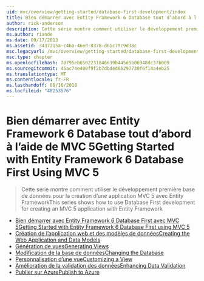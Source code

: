 ```yaml
---
uid: mvc/overview/getting-started/database-first-development/index
title: Bien démarrer avec Entity Framework 6 Database tout d’abord à l’aide de MVC 5 | Microsoft Docs
author: rick-anderson
description: Cette série montre comment utiliser le développement première base de données pour la création d’une application MVC 5 avec Entity Framework
ms.author: riande
ms.date: 09/17/2013
ms.assetid: 3437215a-c4ba-46ed-8378-d61c79c9d38c
msc.legacyurl: /mvc/overview/getting-started/database-first-development
msc.type: chapter
ms.openlocfilehash: 70795eb6502231846639b445d5b06948dc37b009
ms.sourcegitcommit: 45ac74e400f9f2b7dbded66297730f6f14a4eb25
ms.translationtype: MT
ms.contentlocale: fr-FR
ms.lasthandoff: 08/16/2018
ms.locfileid: "48253576"
---
```

<a name="getting-started-with-entity-framework-6-database-first-using-mvc-5"></a><span data-ttu-id="c56bf-103">Bien démarrer avec Entity Framework 6 Database tout d’abord à l’aide de MVC 5</span><span class="sxs-lookup"><span data-stu-id="c56bf-103">Getting Started with Entity Framework 6 Database First Using MVC 5</span></span>
====================
> <span data-ttu-id="c56bf-104">Cette série montre comment utiliser le développement première base de données pour la création d’une application MVC 5 avec Entity Framework</span><span class="sxs-lookup"><span data-stu-id="c56bf-104">This series shows how to use Database First development for creating an MVC 5 application with Entity Framework</span></span>


- [<span data-ttu-id="c56bf-105">Bien démarrer avec Entity Framework 6 Database First avec MVC 5</span><span class="sxs-lookup"><span data-stu-id="c56bf-105">Getting Started with Entity Framework 6 Database First using MVC 5</span></span>](setting-up-database.md)
- [<span data-ttu-id="c56bf-106">Création de l’application web et des modèles de données</span><span class="sxs-lookup"><span data-stu-id="c56bf-106">Creating the Web Application and Data Models</span></span>](creating-the-web-application.md)
- [<span data-ttu-id="c56bf-107">Génération de vues</span><span class="sxs-lookup"><span data-stu-id="c56bf-107">Generating Views</span></span>](generating-views.md)
- [<span data-ttu-id="c56bf-108">Modification de la base de données</span><span class="sxs-lookup"><span data-stu-id="c56bf-108">Changing the Database</span></span>](changing-the-database.md)
- [<span data-ttu-id="c56bf-109">Personnalisation d’une vue</span><span class="sxs-lookup"><span data-stu-id="c56bf-109">Customizing a View</span></span>](customizing-a-view.md)
- [<span data-ttu-id="c56bf-110">Amélioration de la validation des données</span><span class="sxs-lookup"><span data-stu-id="c56bf-110">Enhancing Data Validation</span></span>](enhancing-data-validation.md)
- [<span data-ttu-id="c56bf-111">Publier sur Azure</span><span class="sxs-lookup"><span data-stu-id="c56bf-111">Publish to Azure</span></span>](publish-to-azure.md)

